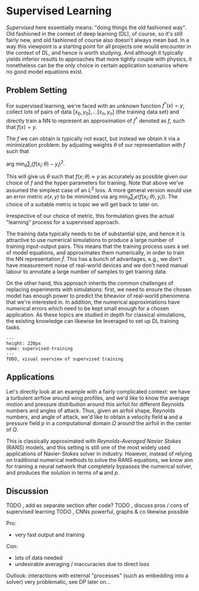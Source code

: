 Supervised Learning
=======================

_Supervised_ here essentially means: "doing things the old fashioned way". Old fashioned in the context of 
deep learning (DL), of course, so it's still fairly new, and old fashioned of course also doesn't always mean bad.
In a way this viewpoint is a starting point for all projects one would encounter in the context of DL, and
hence is worth studying. And although it typically yields inferior results to approaches that more tightly 
couple with physics, it nonetheless can be the only choice in certain application scenarios where no good
model equations exist.

## Problem Setting

For supervised learning, we're faced with an 
unknown function $f^*(x)=y$, collect lots of pairs of data $[x_0,y_0], ...[x_n,y_n]$ (the training data set)
and directly train a NN to represent an approximation of $f^*$ denoted as $f$, such
that $f(x)=y$.

The $f$ we can obtain is typically not exact, 
but instead we obtain it via a minimization problem:
by adjusting weights $\theta$ of our representation with $f$ such that

$\text{arg min}_{\theta} \sum_i (f(x_i ; \theta)-y_i)^2$.

This will give us $\theta$ such that $f(x;\theta) \approx y$ as accurately as possible given
our choice of $f$ and the hyper parameters for training. Note that above we've assumed 
the simplest case of an $L^2$ loss. A more general version would use an error metric $e(x,y)$
to be minimized via $\text{arg min}_{\theta} \sum_i e( f(x_i ; \theta) , y_i) )$. The choice
of a suitable metric is topic we will get back to later on.

Irrespective of our choice of metric, this formulation
gives the actual "learning" process for a supervised approach.

The training data typically needs to be of substantial size, and hence it is attractive 
to use numerical simulations to produce a large number of training input-output pairs.
This means that the training process uses a set of model equations, and approximates
them numerically, in order to train the NN representation $\tilde{f}$. This
has a bunch of advantages, e.g., we don't have measurement noise of real-world devices
and we don't need manual labour to annotate a large number of samples to get training data.

On the other hand, this approach inherits the common challenges of replacing experiments
with simulations: first, we need to ensure the chosen model has enough power to predict the 
bheavior of real-world phenomena that we're interested in.
In addition, the numerical approximations have numerical errors
which need to be kept small enough for a chosen application. As these topics are studied in depth
for classical simulations, the existing knowledge can likewise be leveraged to
set up DL training tasks.

```{figure} resources/placeholder.png
---
height: 220px
name: supervised-training
---
TODO, visual overview of supervised training
```

## Applications

Let's directly look at an example with a fairly complicated context:
we have a turbulent airflow around wing profiles, and we'd like to know the average motion 
and pressure distribution around this airfoil for different Reynolds numbers and angles of attack.
Thus, given an airfoil shape, Reynolds numbers, and angle of attack, we'd like to obtain 
a velocity field $\mathbf{u}$ and a pressure field $p$ in a computational domain $\Omega$ 
around the airfoil in the center of $\Omega$.

This is classically approximated with _Reynolds-Averaged Navier Stokes_ (RANS) models, and this 
setting is still one of the most widely used applications of Navier-Stokes solver in industry.
However, instead of relying on traditional numerical methods to solve the RANS equations,
we know aim for training a neural network that completely bypasses the numerical solver,
and produces the solution in terms of $\mathbf{u}$ and $p$.

## Discussion

TODO , add as separate section after code?
TODO , discuss pros / cons of supervised learning
TODO , CNNs powerful, graphs & co likewise possible

Pro: 
- very fast output and training

Con: 
- lots of data needed
- undesirable averaging / inaccuracies due to direct loss

Outlook: interactions with external "processes" (such as embedding into a solver) very problematic, see DP later on...

